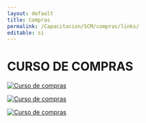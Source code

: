 ```yaml
---
layout: default
title: Compras
permalink: /Capacitacion/SCM/compras/links/
editable: si
---
```


# CURSO DE COMPRAS


[![Curso de compras](https://oasiserp-my.sharepoint.com/personal/martha_velasquez_oasiscom_com/_layouts/15/guestaccess.aspx?docid=1b6cb68fba60943f0ba171a33e0cab0a9&authkey=AZ11z3wdkozddVikLXXGEj8)](https://youtu.be/hqRC1ac2LLQ)


[![Curso de compras](https://oasiserp-my.sharepoint.com/personal/martha_velasquez_oasiscom_com/_layouts/15/guestaccess.aspx?docid=135641100a72c4d97883da3a0613d5eb2&authkey=AZgWQ7_R2ZA3WanELI3zLFU)](https://youtu.be/LU-NpZnZ1D8)


[![Curso de compras](https://oasiserp-my.sharepoint.com/personal/martha_velasquez_oasiscom_com/_layouts/15/guestaccess.aspx?docid=1a450d7fa3769435e87382a174f8579aa&authkey=AQ8fS4JS8xFiHSIiZyvChMU)](https://youtu.be/gJNSGV0NGZM)

